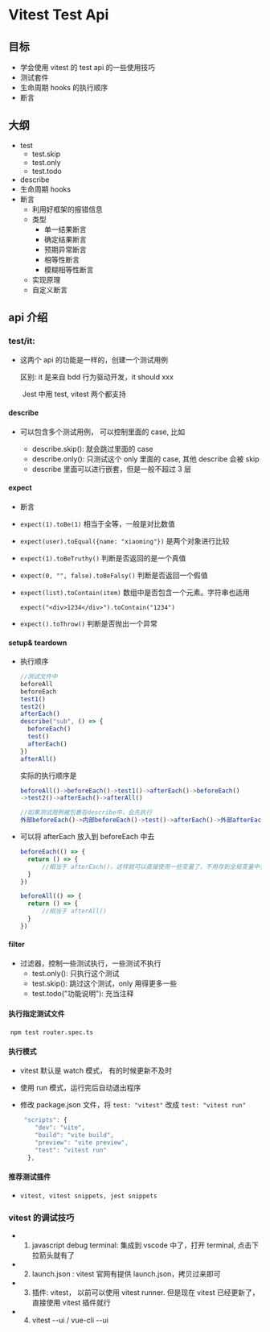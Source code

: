 # Vitest Test Api

## 目标

- 学会使用 vitest 的 test api 的一些使用技巧
- 测试套件
- 生命周期 hooks 的执行顺序
- 断言

## 大纲

- test
  - test.skip
  - test.only
  - test.todo
- describe
- 生命周期 hooks
- 断言
  - 利用好框架的报错信息
  - 类型
    - 单一结果断言
    - 确定结果断言
    - 预期异常断言
    - 相等性断言
    - 模糊相等性断言
  - 实现原理
  - 自定义断言

## api 介绍

### test/it:

- 这两个 api 的功能是一样的，创建一个测试用例

  区别: it 是来自 bdd 行为驱动开发，it should xxx

  ​ Jest 中用 test, vitest 两个都支持

#### describe

- 可以包含多个测试用例， 可以控制里面的 case, 比如

  - describe.skip(): 就会跳过里面的 case
  - describe.only(): 只测试这个 only 里面的 case, 其他 describe 会被 skip
  - describe 里面可以进行嵌套，但是一般不超过 3 层

#### expect

- 断言

- `expect(1).toBe(1)` 相当于全等，一般是对比数值

- `expect(user).toEqual({name: "xiaoming"})` 是两个对象进行比较

- `expect(1).toBeTruthy()` 判断是否返回的是一个真值

- `expect(0, "", false).toBeFalsy()` 判断是否返回一个假值

- `expect(list).toContain(item)` 数组中是否包含一个元素。字符串也适用

  `expect("<div>1234</div>").toContain("1234")`

- `expect().toThrow()` 判断是否抛出一个异常

#### setup& teardown

- 执行顺序

  ```ts
  //测试文件中
  beforeAll
  beforeEach
  test1()
  test2()
  afterEach()
  describe("sub", () => {
  	beforeEach()
  	test()
  	afterEach()
  })
  afterAll()
  ```

  实际的执行顺序是

  ```ts
  beforeAll()->beforeEach()->test1()->afterEach()->beforeEach()
  ->test2()->afterEach()->afterAll()

  //如果测试用例被包裹在describe中，会先执行
  外部beforeEach()->内部beforeEach()->test()->afterEach()->外部afterEach()->外部afterAll()
  ```

- 可以将 afterEach 放入到 beforeEach 中去

  ```ts
  beforeEach(() => {
  	return () => {
  		//相当于 afterEach()，这样就可以直接使用一些变量了，不用存到全局变量中去
  	}
  })

  beforeAll(() => {
  	return () => {
  		//相当于 afterAll()
  	}
  })
  ```

#### filter

- 过滤器，控制一些测试执行，一些测试不执行
  - test.only(): 只执行这个测试
  - test.skip(): 跳过这个测试，only 用得更多一些
  - test.todo("功能说明"): 充当注释

#### 执行指定测试文件

​ `npm test router.spec.ts`

#### 执行模式

- vitest 默认是 watch 模式， 有的时候更新不及时

- 使用 run 模式，运行完后自动退出程序

- 修改 package.json 文件，将 `test: "vitest"` 改成 `test: "vitest run"`

  ```ts
   "scripts": {
      "dev": "vite",
      "build": "vite build",
      "preview": "vite preview",
      "test": "vitest run"
    },
  ```

#### 推荐测试插件

- `vitest, vitest snippets, jest snippets`

### vitest 的调试技巧

- 1. javascript debug terminal: 集成到 vscode 中了，打开 terminal, 点击下拉箭头就有了
- 2. launch.json : vitest 官网有提供 launch.json，拷贝过来即可
- 3. 插件: vitest， 以前可以使用 vitest runner. 但是现在 vitest 已经更新了，直接使用 vitest 插件就行
- 4. vitest --ui / vue-cli --ui
